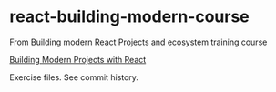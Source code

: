 # react-building-modern-course
From Building modern React Projects and ecosystem training course 

[Building Modern Projects with React](https://www.linkedin.com/learning/building-modern-projects-with-react)

Exercise files. See commit history.
